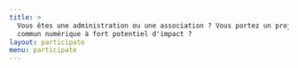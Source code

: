 ```yaml
---
title: >
  Vous êtes une administration ou une association ? Vous portez un projet de
  commun numérique à fort potentiel d'impact ? 
layout: participate
menu: participate
---
```

